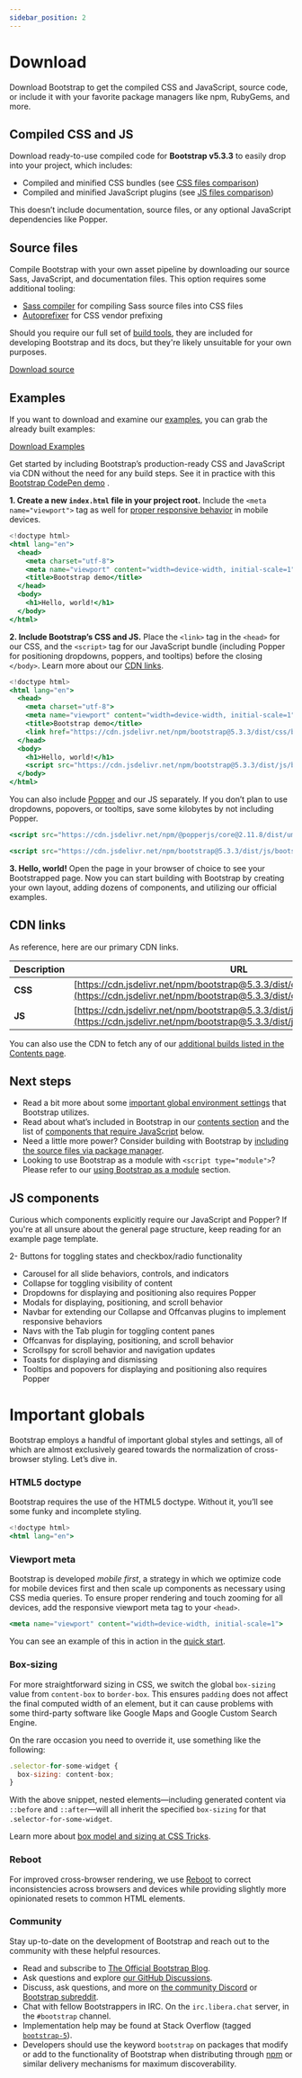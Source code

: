 ```yaml
---
sidebar_position: 2
---
```

# Download

Download Bootstrap to get the compiled CSS and JavaScript, source code, or include it with your favorite package managers like npm, RubyGems, and more.



## Compiled CSS and JS 
Download ready-to-use compiled code for **Bootstrap v5.3.3** to easily drop into your project, which includes:


- Compiled and minified CSS bundles (see <a href="/docs/5.3/getting-started/contents/#css-files">CSS files comparison</a>)
- Compiled and minified JavaScript plugins (see <a href="/docs/5.3/getting-started/contents/#js-files">JS files comparison</a>)

This doesn’t include documentation, source files, or any optional JavaScript dependencies like Popper.

## Source files

Compile Bootstrap with your own asset pipeline by downloading our source Sass, JavaScript, and documentation files. This option requires some additional tooling:

- [Sass compiler](#) for compiling Sass source files into CSS files
- [Autoprefixer](#) for CSS vendor prefixing

Should you require our full set of [build tools](#), they are included for developing Bootstrap and its docs, but they're likely unsuitable for your own purposes.

[Download source](#)

## Examples

If you want to download and examine our [examples](#), you can grab the already built examples:

[Download Examples](#)







Get started by including Bootstrap’s production-ready CSS and JavaScript via CDN without the need for any build steps. See it in practice with this [Bootstrap CodePen demo](https://codepen.io/team/bootstrap/pen/qBamdLj) .

**1. Create a new  <code>index.html</code>  file in your project root.** Include the <code>&lt;meta name="viewport"&gt;</code> tag as well for <a href="https://developer.mozilla.org/en-US/docs/Web/HTML/Viewport_meta_tag">proper responsive behavior</a> in mobile devices.


```jsx 
<!doctype html>
<html lang="en">
  <head>
    <meta charset="utf-8">
    <meta name="viewport" content="width=device-width, initial-scale=1">
    <title>Bootstrap demo</title>
  </head>
  <body>
    <h1>Hello, world!</h1>
  </body>
</html>
```


**2. Include Bootstrap’s CSS and JS.** Place the <code>&lt;link&gt;</code> tag in the <code>&lt;head&gt;</code> for our CSS, and the <code>&lt;script&gt;</code> tag for our JavaScript bundle (including Popper for positioning dropdowns, poppers, and tooltips) before the closing <code>&lt;/body&gt;</code>. Learn more about our <a href="#cdn-links">CDN links</a>.


```jsx 
<!doctype html>
<html lang="en">
  <head>
    <meta charset="utf-8">
    <meta name="viewport" content="width=device-width, initial-scale=1">
    <title>Bootstrap demo</title>
    <link href="https://cdn.jsdelivr.net/npm/bootstrap@5.3.3/dist/css/bootstrap.min.css" rel="stylesheet" integrity="sha384-QWTKZyjpPEjISv5WaRU9OFeRpok6YctnYmDr5pNlyT2bRjXh0JMhjY6hW+ALEwIH" crossorigin="anonymous">
  </head>
  <body>
    <h1>Hello, world!</h1>
    <script src="https://cdn.jsdelivr.net/npm/bootstrap@5.3.3/dist/js/bootstrap.bundle.min.js" integrity="sha384-YvpcrYf0tY3lHB60NNkmXc5s9fDVZLESaAA55NDzOxhy9GkcIdslK1eN7N6jIeHz" crossorigin="anonymous"></script>
  </body>
</html>
```


You can also include <a href="https://popper.js.org/">Popper</a> and our JS separately. If you don’t plan to use dropdowns, popovers, or tooltips, save some kilobytes by not including Popper.

```jsx 
<script src="https://cdn.jsdelivr.net/npm/@popperjs/core@2.11.8/dist/umd/popper.min.js" integrity="sha384-I7E8VVD/ismYTF4hNIPjVp/Zjvgyol6VFvRkX/vR+Vc4jQkC+hVqc2pM8ODewa9r" crossorigin="anonymous"></script>

<script src="https://cdn.jsdelivr.net/npm/bootstrap@5.3.3/dist/js/bootstrap.min.js" integrity="sha384-0pUGZvbkm6XF6gxjEnlmuGrJXVbNuzT9qBBavbLwCsOGabYfZo0T0to5eqruptLy" crossorigin="anonymous"></script>
```

**3. Hello, world!** Open the page in your browser of choice to see your Bootstrapped page. Now you can start building with Bootstrap by creating your own layout, adding dozens of components, and utilizing our official examples.


## CDN links

As reference, here are our primary CDN links.

| **Description** | **URL** |
|---------------|---------|
| **CSS** | [https://cdn.jsdelivr.net/npm/bootstrap@5.3.3/dist/css/bootstrap.min.css](https://cdn.jsdelivr.net/npm/bootstrap@5.3.3/dist/css/bootstrap.min.css) |
| **JS**  | [https://cdn.jsdelivr.net/npm/bootstrap@5.3.3/dist/js/bootstrap.bundle.min.js](https://cdn.jsdelivr.net/npm/bootstrap@5.3.3/dist/js/bootstrap.bundle.min.js) |

You can also use the CDN to fetch any of our [additional builds listed in the Contents page](https://getbootstrap.com/docs/5.3/getting-started/contents/).


## Next steps

- Read a bit more about some [important global environment settings](https://getbootstrap.com/docs/5.3/getting-started/introduction/#important-globals) that Bootstrap utilizes.
- Read about what’s included in Bootstrap in our [contents section](https://getbootstrap.com/docs/5.3/getting-started/contents/) and the list of [components that require JavaScript](https://getbootstrap.com/docs/5.3/getting-started/introduction/#js-components) below.
- Need a little more power? Consider building with Bootstrap by [including the source files via package manager](https://getbootstrap.com/docs/5.3/getting-started/download/#package-managers).
- Looking to use Bootstrap as a module with `<script type="module">`? Please refer to our [using Bootstrap as a module](https://getbootstrap.com/docs/5.3/getting-started/javascript/#using-bootstrap-as-a-module) section.

## JS components

Curious which components explicitly require our JavaScript and Popper? If you're at all unsure about the general page structure, keep reading for an example page template.

2- Buttons for toggling states and checkbox/radio functionality
- Carousel for all slide behaviors, controls, and indicators
- Collapse for toggling visibility of content
- Dropdowns for displaying and positioning also requires Popper
- Modals for displaying, positioning, and scroll behavior
- Navbar for extending our Collapse and Offcanvas plugins to implement responsive behaviors
- Navs with the Tab plugin for toggling content panes
- Offcanvas for displaying, positioning, and scroll behavior
- Scrollspy for scroll behavior and navigation updates
- Toasts for displaying and dismissing
- Tooltips and popovers for displaying and positioning also requires Popper

 
# Important globals

Bootstrap employs a handful of important global styles and settings, all of which are almost exclusively geared towards the normalization of cross-browser styling. Let’s dive in.

### HTML5 doctype

Bootstrap requires the use of the HTML5 doctype. Without it, you’ll see some funky and incomplete styling.

```jsx
<!doctype html>
<html lang="en">
```

### Viewport meta

Bootstrap is developed <em>mobile first</em>, a strategy in which we optimize code for mobile devices first and then scale up components as necessary using CSS media queries. To ensure proper rendering and touch zooming for all devices, add the responsive viewport meta tag to your <code>&lt;head&gt;</code>.

```jsx
<meta name="viewport" content="width=device-width, initial-scale=1">
```
You can see an example of this in action in the <a href="#quick-start">quick start</a>.


### Box-sizing 

For more straightforward sizing in CSS, we switch the global <code>box-sizing</code> value from <code>content-box</code> to <code>border-box</code>. This ensures <code>padding</code> does not affect the final computed width of an element, but it can cause problems with some third-party software like Google Maps and Google Custom Search Engine.

On the rare occasion you need to override it, use something like the following:

```jsx
.selector-for-some-widget {
  box-sizing: content-box;
}
```
With the above snippet, nested elements—including generated content via <code>::before</code> and <code>::after</code>—will all inherit the specified <code>box-sizing</code> for that <code>.selector-for-some-widget</code>.

Learn more about <a href="https://css-tricks.com/box-sizing/">box model and sizing at CSS Tricks</a>.


### Reboot 

<p>For improved cross-browser rendering, we use <a href="/docs/5.3/content/reboot/">Reboot</a> to correct inconsistencies across browsers and devices while providing slightly more opinionated resets to common HTML elements.</p>


### Community 
Stay up-to-date on the development of Bootstrap and reach out to the community with these helpful resources.


- Read and subscribe to <a href="https://blog.getbootstrap.com/">The Official Bootstrap Blog</a>.
- Ask questions and explore <a href="https://github.com/twbs/bootstrap/discussions">our GitHub Discussions</a>.
- Discuss, ask questions, and more on <a href="https://discord.gg/bZUvakRU3M">the community Discord</a> or <a href="https://reddit.com/r/bootstrap">Bootstrap subreddit</a>.
- Chat with fellow Bootstrappers in IRC. On the <code>irc.libera.chat</code> server, in the <code>#bootstrap</code> channel.
- Implementation help may be found at Stack Overflow (tagged <a href="https://stackoverflow.com/questions/tagged/bootstrap-5"><code>bootstrap-5</code></a>).
- Developers should use the keyword <code>bootstrap</code> on packages that modify or add to the functionality of Bootstrap when distributing through <a href="https://www.npmjs.com/search?q=keywords:bootstrap">npm</a> or similar delivery mechanisms for maximum discoverability.
